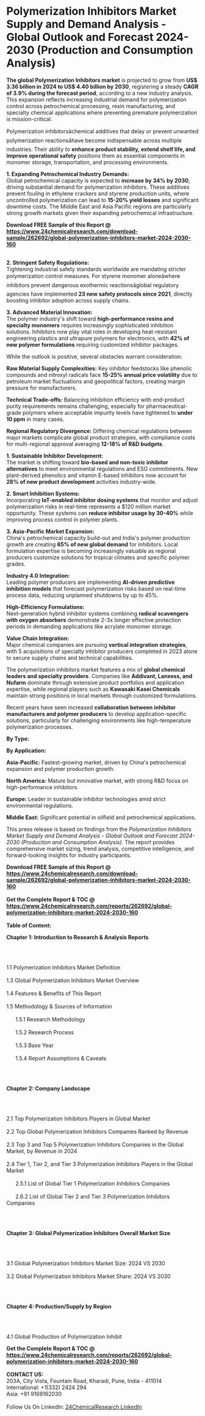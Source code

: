 <h1>Polymerization Inhibitors Market Supply and Demand Analysis - Global Outlook and Forecast 2024-2030 (Production and Consumption Analysis)</h1><p><strong>The global Polymerization Inhibitors market</strong> is projected to grow from <strong>US$ 3.36 billion in 2024 to US$ 4.40 billion by 2030</strong>, registering a steady <strong>CAGR of 3.9% during the forecast period</strong>, according to a new industry analysis. This expansion reflects increasing industrial demand for polymerization control across petrochemical processing, resin manufacturing, and specialty chemical applications where preventing premature polymerization is mission-critical.</p><p>Polymerization inhibitorsâchemical additives that delay or prevent unwanted polymerization reactionsâhave become indispensable across multiple industries. Their ability to <strong>enhance product stability, extend shelf life, and improve operational safety</strong> positions them as essential components in monomer storage, transportation, and processing environments.</p><p><strong>1. Expanding Petrochemical Industry Demands:</strong><br>
Global petrochemical capacity is expected to <strong>increase by 34% by 2030</strong>, driving substantial demand for polymerization inhibitors. These additives prevent fouling in ethylene crackers and styrene production units, where uncontrolled polymerization can lead to <strong>15-20% yield losses</strong> and significant downtime costs. The Middle East and Asia Pacific regions are particularly strong growth markets given their expanding petrochemical infrastructure.</p><div><b>Download FREE Sample of this Report @ 
            <a href="https://www.24chemicalresearch.com/download-sample/262692/global-polymerization-inhibitors-market-2024-2030-160">
            https://www.24chemicalresearch.com/download-sample/262692/global-polymerization-inhibitors-market-2024-2030-160</a></b></div><br><p><strong>2. Stringent Safety Regulations:</strong><br>
Tightening industrial safety standards worldwide are mandating stricter polymerization control measures. For styrene monomer aloneâwhere inhibitors prevent dangerous exothermic reactionsâglobal regulatory agencies have implemented <strong>23 new safety protocols since 2021</strong>, directly boosting inhibitor adoption across supply chains.</p><p><strong>3. Advanced Material Innovation:</strong><br>
The polymer industry's shift toward <strong>high-performance resins and specialty monomers</strong> requires increasingly sophisticated inhibition solutions. Inhibitors now play vital roles in developing heat-resistant engineering plastics and ultrapure polymers for electronics, with <strong>42% of new polymer formulations</strong> requiring customized inhibitor packages.</p><p>While the outlook is positive, several obstacles warrant consideration:</p><p><strong>Raw Material Supply Complexities:</strong> Key inhibitor feedstocks like phenolic compounds and nitroxyl radicals face <strong>15-25% annual price volatility</strong> due to petroleum market fluctuations and geopolitical factors, creating margin pressure for manufacturers.</p><p><strong>Technical Trade-offs:</strong> Balancing inhibition efficiency with end-product purity requirements remains challenging, especially for pharmaceutical-grade polymers where acceptable impurity levels have tightened to <strong>under 10 ppm</strong> in many cases.</p><p><strong>Regional Regulatory Divergence:</strong> Differing chemical regulations between major markets complicate global product strategies, with compliance costs for multi-regional approval averaging <strong>12-18% of R&amp;D budgets</strong>.</p><p><strong>1. Sustainable Inhibitor Development:</strong><br>
The market is shifting toward <strong>bio-based and non-toxic inhibitor alternatives</strong> to meet environmental regulations and ESG commitments. New plant-derived phenolics and vitamin E-based inhibitors now account for <strong>28% of new product development</strong> activities industry-wide.</p><p><strong>2. Smart Inhibition Systems:</strong><br>
Incorporating <strong>IoT-enabled inhibitor dosing systems</strong> that monitor and adjust polymerization risks in real-time represents a $120 million market opportunity. These systems can <strong>reduce inhibitor usage by 30-40%</strong> while improving process control in polymer plants.</p><p><strong>3. Asia-Pacific Market Expansion:</strong><br>
China's petrochemical capacity build-out and India's polymer production growth are creating <strong>65% of new global demand</strong> for inhibitors. Local formulation expertise is becoming increasingly valuable as regional producers customize solutions for tropical climates and specific polymer grades.</p><p><strong>Industry 4.0 Integration:</strong><br>
	Leading polymer producers are implementing <strong>AI-driven predictive inhibition models</strong> that forecast polymerization risks based on real-time process data, reducing unplanned shutdowns by up to 45%.</p><p><strong>High-Efficiency Formulations:</strong><br>
	Next-generation hybrid inhibitor systems combining <strong>radical scavengers with oxygen absorbers</strong> demonstrate 2-3x longer effective protection periods in demanding applications like acrylate monomer storage.</p><p><strong>Value Chain Integration:</strong><br>
	Major chemical companies are pursuing <strong>vertical integration strategies</strong>, with 5 acquisitions of specialty inhibitor producers completed in 2023 alone to secure supply chains and technical capabilities.</p><p>The polymerization inhibitors market features a mix of <strong>global chemical leaders and specialty providers</strong>. Companies like <strong>Addivant, Lanxess, and Nufarm</strong> dominate through extensive product portfolios and application expertise, while regional players such as <strong>Kawasaki Kasei Chemicals</strong> maintain strong positions in local markets through customized formulations.</p><p>Recent years have seen increased <strong>collaboration between inhibitor manufacturers and polymer producers</strong> to develop application-specific solutions, particularly for challenging environments like high-temperature polymerization processes.</p><p><strong>By Type:</strong></p><p><strong>By Application:</strong></p><p><strong>Asia-Pacific:</strong> Fastest-growing market, driven by China's petrochemical expansion and polymer production growth.</p><p><strong>North America:</strong> Mature but innovative market, with strong R&amp;D focus on high-performance inhibitors.</p><p><strong>Europe:</strong> Leader in sustainable inhibitor technologies amid strict environmental regulations.</p><p><strong>Middle East:</strong> Significant potential in oilfield and petrochemical applications.</p><p>This press release is based on findings from the <em>Polymerization Inhibitors Market Supply and Demand Analysis - Global Outlook and Forecast 2024-2030 (Production and Consumption Analysis)</em>. The report provides comprehensive market sizing, trend analysis, competitive intelligence, and forward-looking insights for industry participants.</p><div><b>Download FREE Sample of this Report @ 
            <a href="https://www.24chemicalresearch.com/download-sample/262692/global-polymerization-inhibitors-market-2024-2030-160">
            https://www.24chemicalresearch.com/download-sample/262692/global-polymerization-inhibitors-market-2024-2030-160</a></b></div><br><div><b>Get the Complete Report & TOC @ 
            <a href="https://www.24chemicalresearch.com/reports/262692/global-polymerization-inhibitors-market-2024-2030-160">
            https://www.24chemicalresearch.com/reports/262692/global-polymerization-inhibitors-market-2024-2030-160</a></b></div><br>
            <b>Table of Content:</b><p><p><strong>Chapter 1: Introduction to Research &amp; Analysis Reports</strong></p><br />
<br />
<p>1.1 Polymerization Inhibitors Market Definition<br /><br />
1.3 Global Polymerization Inhibitors Market Overview<br /><br />
1.4 Features &amp; Benefits of This Report<br /><br />
1.5 Methodology &amp; Sources of Information<br /><br />
&nbsp;&nbsp;&nbsp;&nbsp;&nbsp; 1.5.1 Research Methodology<br /><br />
&nbsp;&nbsp;&nbsp;&nbsp;&nbsp; 1.5.2 Research Process<br /><br />
&nbsp;&nbsp;&nbsp;&nbsp;&nbsp; 1.5.3 Base Year<br /><br />
&nbsp;&nbsp;&nbsp;&nbsp;&nbsp; 1.5.4 Report Assumptions &amp; Caveats</p><br />
<br />
<p><strong>Chapter 2: Company Landscape</strong></p><br />
<br />
<p>2.1 Top Polymerization Inhibitors Players in Global Market<br /><br />
2.2 Top Global Polymerization Inhibitors Companies Ranked by Revenue<br /><br />
2.3 Top 3 and Top 5 Polymerization Inhibitors Companies in the Global Market, by Revenue in 2024<br /><br />
2.4 Tier 1, Tier 2, and Tier 3 Polymerization Inhibitors Players in the Global Market<br /><br />
&nbsp;&nbsp;&nbsp;&nbsp;&nbsp; 2.5.1 List of Global Tier 1 Polymerization Inhibitors Companies<br /><br />
&nbsp;&nbsp;&nbsp;&nbsp;&nbsp; 2.6.2 List of Global Tier 2 and Tier 3 Polymerization Inhibitors Companies</p><br />
<br />
<p><strong>Chapter 3: Global Polymerization Inhibitors Overall Market Size</strong></p><br />
<br />
<p>3.1 Global Polymerization Inhibitors Market Size: 2024 VS 2030<br /><br />
3.2 Global Polymerization Inhibitors Market Share: 2024 VS 2030</p><br />
<br />
<p><strong>Chapter 4: Production/Supply by Region</strong></p><br />
<br />
<p>4.1 Global Production of Polymerization Inhibit</p><div><b>Get the Complete Report & TOC @ 
            <a href="https://www.24chemicalresearch.com/reports/262692/global-polymerization-inhibitors-market-2024-2030-160">
            https://www.24chemicalresearch.com/reports/262692/global-polymerization-inhibitors-market-2024-2030-160</a></b></div><br><b>CONTACT US:</b><br>
            203A, City Vista, Fountain Road, Kharadi, Pune, India - 411014<br>
            International: +1(332) 2424 294<br>
            Asia: +91 9169162030 <br><br>
            Follow Us On LinkedIn: <a href="https://www.linkedin.com/company/24chemicalresearch/">24ChemicalResearch LinkedIn</a>